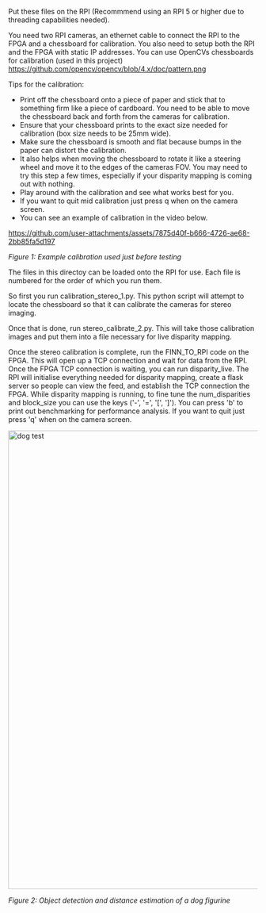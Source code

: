 Put these files on the RPI (Recommmend using an RPI 5 or higher due to threading capabilities needed).

You need two RPI cameras, an ethernet cable to connect the RPI to the FPGA and a chessboard for calibration.  You also need to setup both the RPI and the FPGA with static IP addresses. You can use OpenCVs chessboards for calibration (used in this project) https://github.com/opencv/opencv/blob/4.x/doc/pattern.png

Tips for the calibration: 
* Print off the chessboard onto a piece of paper and stick that to something firm like a piece of cardboard. You need to be able to move the chessboard back and forth from the cameras for calibration.
* Ensure that your chessboard prints to the exact size needed for calibration (box size needs to be 25mm wide).
* Make sure the chessboard is smooth and flat because bumps in the paper can distort the calibration.
* It also helps when moving the chessboard to rotate it like a steering wheel and move it to the edges of the cameras FOV. You may need to try this step a few times, especially if your disparity mapping is coming out with nothing.
* Play around with the calibration and see what works best for you.
* If you want to quit mid calibration just press q when on the camera screen.
* You can see an example of calibration in the video below.



https://github.com/user-attachments/assets/7875d40f-b666-4726-ae68-2bb85fa5d197

*Figure 1: Example calibration used just before testing*

The files in this directoy can be loaded onto the RPI for use. Each file is numbered for the order of which you run them.

So first you run calibration_stereo_1.py. This python script will attempt to locate the chessboard so that it can calibrate the cameras for stereo imaging.

Once that is done, run stereo_calibrate_2.py. This will take those calibration images and put them into a file necessary for live disparity mapping.

Once the stereo calibration is complete, run the FINN_TO_RPI code on the FPGA. This will open up a TCP connection and wait for data from the RPI. Once the FPGA TCP connection is waiting, you can run disparity_live. The RPI will initialise everything needed for disparity mapping, create a flask server so people can view the feed, and establish the TCP connection the FPGA. While disparity mapping is running, to fine tune the num_disparities and block_size you can use the keys ('-', '=', '[', ']'). You can press 'b' to print out benchmarking for performance analysis. If you want to quit just press 'q' when on the camera screen.


<img width="1897" height="925" alt="dog test" src="https://github.com/user-attachments/assets/0994ecf2-0082-4fd7-a223-ac2a049f657b" />

*Figure 2: Object detection and distance estimation of a dog figurine*
